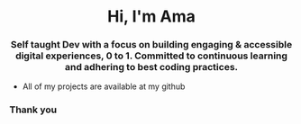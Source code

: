 <h1 align="center">Hi, I'm Ama</h1>
<h3 align="center">Self taught Dev with a focus on building engaging & accessible digital experiences, 0 to 1. Committed to continuous learning and adhering to best coding practices.</h3>

- All of my projects are available at my github


<h3 align="left">Thank you</h3>

